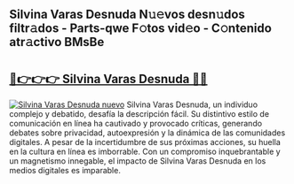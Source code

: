 ## Silvina Varas Desnuda N𝚞𝚎vos desn𝚞dos filtr𝚊dos - Parts-qwe F𝚘tos vid𝚎o - C𝚘ntenido atr𝚊ctivo BMsBe

# <h2><a href="http://mbcjma.tromn.icu/?c=Silvina+Varas+Desnuda">🔗👉👉👉 Silvina Varas Desnuda 🔗🔗</a></h2>

[![Silvina Varas Desnuda nuevo](https://i.imgur.com/pEAQMta.gif)](http://mbcjma.tromn.icu/?c=Silvina+Varas+Desnuda)
Silvina Varas Desnuda, un individuo complejo y debatido, desafía la descripción fácil. Su distintivo estilo de comunicación en línea ha cautivado y provocado críticas, generando debates sobre privacidad, autoexpresión y la dinámica de las comunidades digitales. A pesar de la incertidumbre de sus próximas acciones, su huella en la cultura en línea es imborrable. Con un compromiso inquebrantable y un magnetismo innegable, el impacto de Silvina Varas Desnuda en los medios digitales es imparable.
